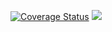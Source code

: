 <a href='https://coveralls.io/github/ViaChristopheH/epicMAIL?branch=ft-testing-the-APIs-164367885'><img src='https://coveralls.io/repos/github/ViaChristopheH/epicMAIL/badge.svg?branch=ft-testing-the-APIs-164367885' alt='Coverage Status' /></a>
<a href="https://codeclimate.com/github/ViaChristopheH/epicMAIL/maintainability"><img src="https://api.codeclimate.com/v1/badges/88197923756efce384b3/maintainability" /></a>